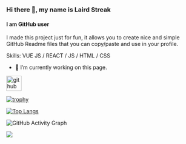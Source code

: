 ### Hi there 👋, my name is Laird Streak
#### I am GitHub user

I made this project just for fun, it allows you to create nice and simple GitHub Readme files that you can copy/paste and use in your profile.

Skills: VUE JS / REACT / JS / HTML / CSS

- 🔭 I’m currently working on this page. 


[<img src='https://cdn.jsdelivr.net/npm/simple-icons@3.0.1/icons/github.svg' alt='github' height='40'>](https://github.com/lairdstreak)  

[![trophy](https://github-profile-trophy.vercel.app/?username=lairdstreak)](https://github.com/ryo-ma/github-profile-trophy)

[![Top Langs](https://github-readme-stats.vercel.app/api/top-langs/?username=lairdstreak)](https://github.com/anuraghazra/github-readme-stats)

![GitHub Activity Graph](https://activity-graph.herokuapp.com/graph?username=lairdstreak)

![](http://github-profile-summary-cards.vercel.app/api/cards/profile-details?username=lairdstreak&theme=default)

